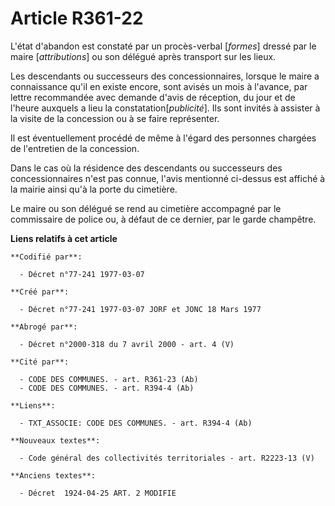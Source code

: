 # Article R361-22

L'état d'abandon est constaté par un procès-verbal [*formes*] dressé par le maire [*attributions*] ou son délégué après
transport sur les lieux.

Les descendants ou successeurs des concessionnaires, lorsque le maire a connaissance qu'il en existe encore, sont avisés un
mois à l'avance, par lettre recommandée avec demande d'avis de réception, du jour et de l'heure auxquels a lieu la
constatation[*publicité*]. Ils sont invités à assister à la visite de la concession ou à se faire représenter.

Il est éventuellement procédé de même à l'égard des personnes chargées de l'entretien de la concession.

Dans le cas où la résidence des descendants ou successeurs des concessionnaires n'est pas connue, l'avis mentionné ci-dessus
est affiché à la mairie ainsi qu'à la porte du cimetière.

Le maire ou son délégué se rend au cimetière accompagné par le commissaire de police ou, à défaut de ce dernier, par le garde
champêtre.

**Liens relatifs à cet article**

	**Codifié par**:

	  - Décret n°77-241 1977-03-07

	**Créé par**:

	  - Décret n°77-241 1977-03-07 JORF et JONC 18 Mars 1977

	**Abrogé par**:

	  - Décret n°2000-318 du 7 avril 2000 - art. 4 (V)

	**Cité par**:

	  - CODE DES COMMUNES. - art. R361-23 (Ab)
	  - CODE DES COMMUNES. - art. R394-4 (Ab)

	**Liens**:

	  - TXT_ASSOCIE: CODE DES COMMUNES. - art. R394-4 (Ab)

	**Nouveaux textes**:

	  - Code général des collectivités territoriales - art. R2223-13 (V)

	**Anciens textes**:

	  - Décret  1924-04-25 ART. 2 MODIFIE
